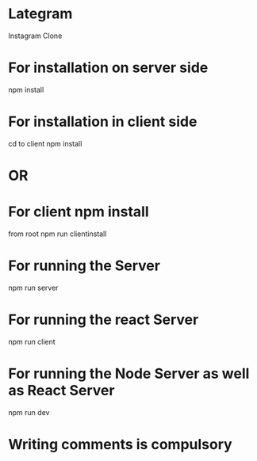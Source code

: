 # Lategram
 Instagram Clone 

 # For installation on server side
npm install

# For installation in client side
cd to client 
npm install

# OR

 # For client npm install
from root
npm run clientinstall

 # For running the Server
npm run server

 # For running the react Server
npm run client

 # For running the Node Server as well as React Server
npm run dev

# Writing comments is compulsory

